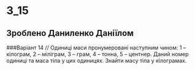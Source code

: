 # 3_15
## Зроблено Даниленко Даніїлом
###Варіант 14 // Одиниці маси пронумеровані наступним чином: 1 – кілограм, 2 – міліграм, 3 – грам, 4 – тонна, 5 – центнер. Даний номер одиниці та маса тіла у цих одиницях. Знайти масу тіла у кілограмах.

